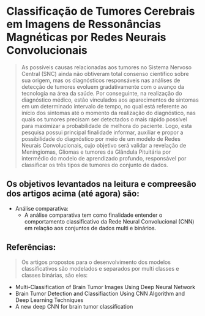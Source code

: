 # Classificação de Tumores Cerebrais em Imagens de Ressonâncias Magnéticas por Redes Neurais Convolucionais
> As possíveis causas relacionadas aos tumores no Sistema Nervoso Central 
(SNC) ainda não obtiveram total consenso científico sobre sua origem, mas os 
diagnósticos responsáveis nas análises de detecção de tumores evoluem 
gradativamente com o avanço da tecnologia na área da saúde. Por conseguinte, na 
realização do diagnóstico médico, estão vinculados aos aparecimentos de sintomas 
em um determinado intervalo de tempo, no qual está referente ao início dos sintomas 
até o momento da realização do diagnóstico, nas quais os tumores precisam ser 
detectados o mais rápido possível para maximizar a probabilidade de melhora do 
paciente. Logo, esta pesquisa possui principal finalidade informar, auxiliar e propor a 
possibilidade do diagnóstico por meio de um modelo de Redes Neurais 
Convolucionais, cujo objetivo será validar a revelação de Meningiomas, Gliomas e 
tumores da Glândula Pituitária por intermédio do modelo de aprendizado profundo, 
responsável por classificar os três tipos de tumores do conjunto de dados.

## Os objetivos levantados na leitura e compreesão dos artigos acima (até agora) são:

* Análise comparativa:
  * A análise comparativa tem como finalidade entender o comportamento classificativo da Rede Neural Convolucional (CNN) em relação aos conjuntos de dados multi e binários.

## Referências:

> Os artigos propostos para o desenvolvimento dos modelos classificativos são modelados e separados por multi classes e classes binárias, são eles:
 * Multi-Classification of Brain Tumor Images Using Deep Neural Network
 * Brain Tumor Detection and Classifiaction Using CNN Algorithm and Deep Learning Techniques
 * A new deep CNN for brain tumor classification
